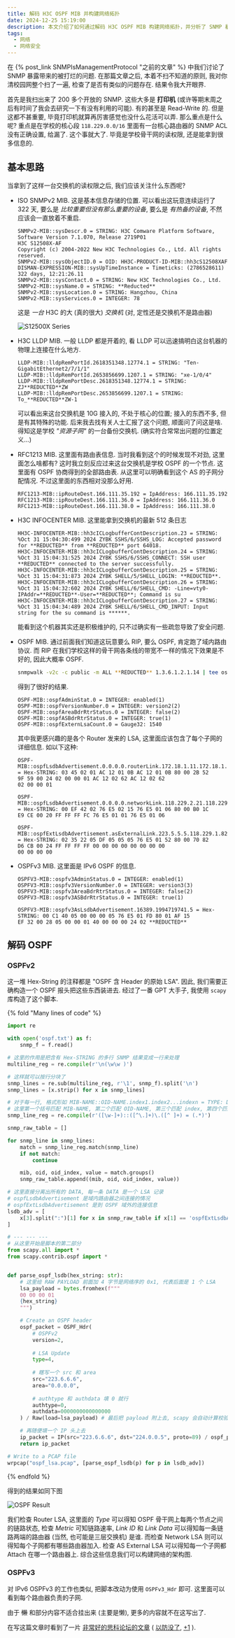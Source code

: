 ```yaml
---
title: 解码 H3C OSPF MIB 并构建网络拓扑
date: 2024-12-25 15:19:00
description: 本文介绍了如何通过解码 H3C OSPF MIB 构建网络拓扑，并分析了 SNMP 暴露带来的安全隐患及其解决方法。
tags:
  - 网络
  - 网络安全
---
```


在 {% post_link SNMPIsManagementProtocol "之前的文章" %} 中我们讨论了 SNMP 暴露带来的被打烂的问题. 在那篇文章之后, 本着不扫不知道的原则, 我对你清校园网整个扫了一遍, 检查了是否有类似的问题存在. 结果令我大开眼界.

<!-- more -->

首先是我扫出来了 200 多个开放的 SNMP. 这些大多是 **打印机** (或许等期末周之后有时间了我会去研究一下有没有利用的可能). 有的甚至是 Read-Write 的. 但是这都不甚重要, 毕竟打印机就算再厉害感觉也没什么花活可以弄. 那么重点是什么呢? 重点是在学校的核心段 `118.229.0.0/16` 里面有一台核心路由器的 SNMP ACL 没有正确设置, 给漏了. 这个事就大了. 毕竟是学校骨干网的读权限, 还是能拿到很多信息的.

## 基本思路

当拿到了这样一台交换机的读权限之后, 我们应该关注什么东西呢?

- ISO SNMPv2 MIB. 这是基本信息存储的位置. 可以看出这玩意连续运行了 322 天, 要么是 *比较重要但没有那么重要的设备*, 要么是 *有热备的设备*, 不然应该会一直放着不重启.

  ```text
  SNMPv2-MIB::sysDescr.0 = STRING: H3C Comware Platform Software, Software Version 7.1.070, Release 2719P01
  H3C S12508X-AF
  Copyright (c) 2004-2022 New H3C Technologies Co., Ltd. All rights reserved.
  SNMPv2-MIB::sysObjectID.0 = OID: HH3C-PRODUCT-ID-MIB::hh3cS12508XAF
  DISMAN-EXPRESSION-MIB::sysUpTimeInstance = Timeticks: (2786528611) 322 days, 12:21:26.11
  SNMPv2-MIB::sysContact.0 = STRING: New H3C Technologies Co., Ltd.
  SNMPv2-MIB::sysName.0 = STRING: **Reducted**
  SNMPv2-MIB::sysLocation.0 = STRING: Hangzhou, China
  SNMPv2-MIB::sysServices.0 = INTEGER: 78
  ```

  这是 *一台* H3C 的大 (真的很大) *交换机* (对, 定性还是交换机不是路由器)

  ![S12500X Series](./DecodingH3COSPFMIB/S12500X.jpg)

- H3C LLDP MIB. 一般 LLDP 都是开着的, 看 LLDP 可以迅速搞明白这台机器的物理上连接在什么地方.

  ```text
  LLDP-MIB::lldpRemPortId.2618351348.12774.1 = STRING: "Ten-GigabitEthernet2/7/1/1"
  LLDP-MIB::lldpRemPortId.2653856699.1207.1 = STRING: "xe-1/0/4"
  LLDP-MIB::lldpRemPortDesc.2618351348.12774.1 = STRING: ZJ**REDUCTED**ZW
  LLDP-MIB::lldpRemPortDesc.2653856699.1207.1 = STRING: To_**REDUCTED**ZW-1
  ```

  可以看出来这台交换机是 10G 接入的, 不处于核心的位置; 接入的东西不多, 但是有其特殊的功能. 后来我去找有关人士汇报了这个问题, 顺面问了问这是啥. 得知这是学校 *"资源子网"* 的一台备份交换机. (确实符合常常出问题的位置定义...)

- RFC1213 MIB. 这里面有路由表信息. 当时我看到这个的时候发现不对劲, 这里面怎么啥都有? 这时我立刻反应过来这台交换机是学校 OSPF 的一个节点. 这里面有 OSPF 协商得到的全部路由表. 从这里可以明确看到这个 AS 的子网分配情况. 不过这里面的东西相对没那么好用.

  ```text
  RFC1213-MIB::ipRouteDest.166.111.35.192 = IpAddress: 166.111.35.192
  RFC1213-MIB::ipRouteDest.166.111.36.0 = IpAddress: 166.111.36.0
  RFC1213-MIB::ipRouteDest.166.111.38.0 = IpAddress: 166.111.38.0
  ```

- H3C INFOCENTER MIB. 这里能拿到交换机的最新 512 条日志

  ```text
  HH3C-INFOCENTER-MIB::hh3cICLogbufferContDescription.23 = STRING: %Oct 31 15:04:30:499 2024 ZYBK SSHS/6/SSHS_LOG: Accepted password for **REDUCTED** from **REDUCTED** port 64018.
  HH3C-INFOCENTER-MIB::hh3cICLogbufferContDescription.24 = STRING: %Oct 31 15:04:31:525 2024 ZYBK SSHS/6/SSHS_CONNECT: SSH user **REDUCTED** connected to the server successfully.
  HH3C-INFOCENTER-MIB::hh3cICLogbufferContDescription.25 = STRING: %Oct 31 15:04:31:873 2024 ZYBK SHELL/5/SHELL_LOGIN: **REDUCTED**.
  HH3C-INFOCENTER-MIB::hh3cICLogbufferContDescription.26 = STRING: %Oct 31 15:04:32:602 2024 ZYBK SHELL/6/SHELL_CMD: -Line=vty0-IPAddr=**REDUCTED**-User=**REDUCTED**; Command is su
  HH3C-INFOCENTER-MIB::hh3cICLogbufferContDescription.27 = STRING: %Oct 31 15:04:34:489 2024 ZYBK SHELL/6/SHELL_CMD_INPUT: Input string for the su command is ******.
  ```

  能看到这个机器其实还是积极维护的, 只不过确实有一些疏忽导致了安全问题.

- OSPF MIB. 通过前面我们知道这玩意要么 RIP, 要么 OSPF, 肯定跑了域内路由协议. 而 RIP 在我们学校这样的骨干网各条线的带宽不一样的情况下效果是不好的, 因此大概率 OSPF. 

  ```sh
  snmpwalk -v2c -c public -m ALL **REDUCTED** 1.3.6.1.2.1.14 | tee ospf.txt
  ```

  得到了很好的结果.

  ```text
  OSPF-MIB::ospfAdminStat.0 = INTEGER: enabled(1)
  OSPF-MIB::ospfVersionNumber.0 = INTEGER: version2(2)
  OSPF-MIB::ospfAreaBdrRtrStatus.0 = INTEGER: false(2)
  OSPF-MIB::ospfASBdrRtrStatus.0 = INTEGER: true(1)
  OSPF-MIB::ospfExternLsaCount.0 = Gauge32: 1540
  ```

  其中我更感兴趣的是各个 Router 发来的 LSA, 这里面应该包含了每个子网的详细信息. 如以下这种:

  ```text
  OSPF-MIB::ospfLsdbAdvertisement.0.0.0.0.routerLink.172.18.1.11.172.18.1.11 = Hex-STRING: 03 45 02 01 AC 12 01 0B AC 12 01 0B 80 00 2B 52 
  9F 59 00 24 02 00 00 01 AC 12 02 62 AC 12 02 62 
  02 00 00 01 
  
  OSPF-MIB::ospfLsdbAdvertisement.0.0.0.0.networkLink.118.229.2.21.118.229.1.6 = Hex-STRING: 00 EF 42 02 76 E5 02 15 76 E5 01 06 80 00 B0 1C 
  E9 CE 00 20 FF FF FF FC 76 E5 01 01 76 E5 01 06 
  
  OSPF-MIB::ospfExtLsdbAdvertisement.asExternalLink.223.5.5.5.118.229.1.82 = Hex-STRING: 02 35 22 05 DF 05 05 05 76 E5 01 52 80 00 70 82 
  D6 CB 00 24 FF FF FF FF 00 00 00 00 00 00 00 00 
  00 00 00 00 
  ```

- OSPFv3 MIB. 这里面是 IPv6 OSPF 的信息.

  ```text
  OSPFV3-MIB::ospfv3AdminStatus.0 = INTEGER: enabled(1)
  OSPFV3-MIB::ospfv3VersionNumber.0 = INTEGER: version3(3)
  OSPFV3-MIB::ospfv3AreaBdrRtrStatus.0 = INTEGER: false(2)
  OSPFV3-MIB::ospfv3ASBdrRtrStatus.0 = INTEGER: true(1)
  
  OSPFV3-MIB::ospfv3AsLsdbAdvertisement.16389.1994719741.5 = Hex-STRING: 00 C1 40 05 00 00 00 05 76 E5 01 FD 80 01 AF 15 
  EF 32 00 28 05 00 00 01 40 00 00 00 24 02 **REDUCTED**
  ```

  

## 解码 OSPF

### OSPFv2

这一堆 Hex-String 的注释都是 "OSPF 含 Header 的原始 LSA". 因此, 我们需要正确构造一个 OSPF 报头把这些东西装进去. 经过了一番 GPT 大手子, 我使用 `scapy` 库构造了这个脚本.

{% fold "Many lines of code" %}

```python
import re

with open('ospf.txt') as f:
    snmp_f = f.read()

# 这里的作用是把含有 Hex-STRING 的多行 SNMP 结果变成一行来处理
multiline_reg = re.compile(r'\n(\w\w )')

# 这样就可以按行分块了
snmp_lines = re.sub(multiline_reg, r'\1', snmp_f).split('\n')
snmp_lines = [x.strip() for x in snmp_lines]

# 对于每一行, 格式形如 MIB-NAME::OID-NAME.index1.index2...indexn = TYPE: DATA
# 这里第一个括号匹配 MIB-NAME, 第二个匹配 OID-NAME, 第三个匹配 index, 第四个匹配 type+data
snmp_line_reg = re.compile(r'([\w-]+)::([^\.]+)\.([^ ]+) = (.*)')

snmp_raw_table = []

for snmp_line in snmp_lines:
    match = snmp_line_reg.match(snmp_line)
    if not match:
        continue

    mib, oid, oid_index, value = match.groups()
    snmp_raw_table.append((mib, oid, oid_index, value))

# 这里直接分离出所有的 DATA, 每一条 DATA 是一个 LSA 记录
# ospfLsdbAdvertisement 是域内路由器之间连接的情况
# ospfExtLsdbAdvertisement 是到 OSPF 域外的连接信息
lsdb_adv = [
    x[3].split(":")[1] for x in snmp_raw_table if x[1] == 'ospfExtLsdbAdvertisement'
]

# --- --- ---
# 从这里开始是脚本的第二部分
from scapy.all import *
from scapy.contrib.ospf import *


def parse_ospf_lsdb(hex_string: str):
    # 这里给 RAW PAYLOAD 前面加 4 字节是网络序的 0x1, 代表后面是 1 个 LSA
    lsa_payload = bytes.fromhex(f"""
    00 00 00 01
    {hex_string}
    """)

    # Create an OSPF header
    ospf_packet = OSPF_Hdr(
        # OSPFv2
        version=2,
        
        # LSA Update
        type=4,
        
        # 瞎写一个 src 和 area
        src="223.6.6.6",
        area="0.0.0.0",
        
        # authtype 和 authdata 填 0 就行
        authtype=0,
        authdata=0000000000000000
    ) / Raw(load=lsa_payload) # 最后把 payload 附上去, scapy 会自动计算校验和

    # 再随便填一个 IP 头上去
    ip_packet = IP(src="223.6.6.6", dst="224.0.0.5", proto=89) / ospf_packet
    return ip_packet

# Write to a PCAP file
wrpcap("ospf_lsa.pcap", [parse_ospf_lsdb(p) for p in lsdb_adv])
```

{% endfold %}

得到的结果如同下图

![OSPF Result](DecodingH3COSPFMIB/OSPF.jpeg)

我们检查 Router LSA, 这里面的 *Type* 可以得知 OSPF 骨干网上每两个节点之间的链路状态, 检查 *Metric* 可知链路速率, *Link ID* 和 *Link Data* 可以得知每一条链路两端的路由器 (当然, 也可能是三层交换机) 是谁. 而检查 Network LSA 则可以得知每个子网都有哪些路由器加入. 检查 AS External LSA 可以得知每一个子网都 Attach 在哪一个路由器上. 综合这些信息我们可以构建网络的架构图.

### OSPFv3

对 IPv6 OSPFv3 的工作也类似, 把脚本改动为使用 `OSPFv3_Hdr` 即可.  这里面可以看到每个路由器负责的子网.

由于 ~~懒~~ 和部分内容不适合挂出来 (主要是懒), 更多的内容就不在这写出了.

在写这篇文章时看到了一片 [非常好的思科论坛的文章](https://community.cisco.com/t5/networking-knowledge-base/reading-and-understanding-the-ospf-database/ta-p/3145995) ( [以防没了](DecodingH3COSPFMIB/Reading%20and%20Understanding%20the%20OSPF%20Database%20-%20Cisco%20Community.pdf), [+1](DecodingH3COSPFMIB/Reading%20and%20Understanding%20the%20OSPF%20Database%20-%20Cisco%20Community.html) ).
